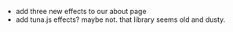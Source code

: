 - add three new effects to our about page
- add tuna.js effects?  maybe not.  that library seems old and dusty.